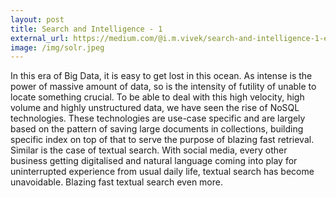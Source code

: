 ```yaml
---
layout: post
title: Search and Intelligence - 1
external_url: https://medium.com/@i.m.vivek/search-and-intelligence-1-e3d1c6cb8237
image: /img/solr.jpeg
---
```


In this era of Big Data, it is easy to get lost in this ocean. As intense is the power of massive amount of data, so is the intensity of futility of unable to locate something crucial. To be able to deal with this high velocity, high volume and highly unstructured data, we have seen the rise of NoSQL technologies. These technologies are use-case specific and are largely based on the pattern of saving large documents in collections, building specific index on top of that to serve the purpose of blazing fast retrieval. Similar is the case of textual search. With social media, every other business getting digitalised and natural language coming into play for uninterrupted experience from usual daily life, textual search has become unavoidable. Blazing fast textual search even more.

